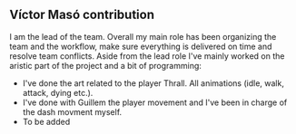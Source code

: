 ## **Víctor Masó contribution**

I am the lead of the team. Overall my main role has been organizing the team and the workflow, make sure everything is delivered on time and resolve team conflicts. Aside from the lead role I've mainly worked on the aristic part of the project and a bit of programming:
- I've done the art related to the player Thrall. All animations (idle, walk, attack, dying etc.).
- I've done with Guillem the player movement and I've been in charge of the dash movment myself.
- To be added
